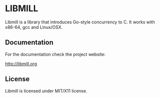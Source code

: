 LIBMILL
=======

Libmill is a library that introduces Go-style concurrency to C.
It works with x86-64, gcc and Linux/OSX.

Documentation
-------------

For the documentation check the project website:

http://libmill.org

License
-------

Libmill is licensed under MIT/X11 license.
